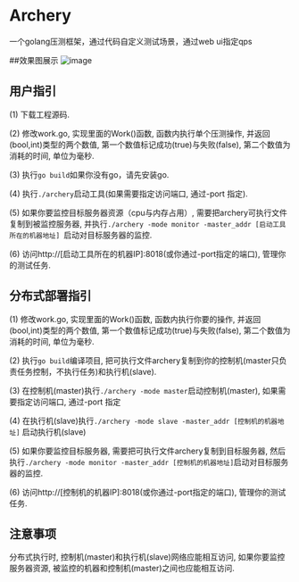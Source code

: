 # Archery

一个golang压测框架，通过代码自定义测试场景，通过web ui指定qps

##效果图展示
![image](https://github.com/wangongyouxia/archery/raw/master/static/result.png)

## 用户指引
(1) 下载工程源码.

(2) 修改work.go, 实现里面的Work()函数, 函数内执行单个压测操作, 并返回(bool,int)类型的两个数值, 第一个数值标记成功(true)与失败(false), 第二个数值为消耗的时间, 单位为毫秒.

(3) 执行`go build`如果你没有go，请先安装go.

(4) 执行`./archery`启动工具(如果需要指定访问端口, 通过-port 指定).

(5) 如果你要监控目标服务器资源（cpu与内存占用）, 需要把archery可执行文件复制到被监控服务器, 并执行`./archery -mode monitor -master_addr [启动工具所在的机器地址] `启动对目标服务器的监控.

(6) 访问http://[启动工具所在的机器IP]:8018(或你通过-port指定的端口), 管理你的测试任务.

## 分布式部署指引
(1) 修改work.go, 实现里面的Work()函数, 函数内执行你要的操作, 并返回(bool,int)类型的两个数值, 第一个数值标记成功(true)与失败(false), 第二个数值为消耗的时间, 单位为毫秒.

(2) 执行`go build`编译项目, 把可执行文件archery复制到你的控制机(master只负责任务控制，不执行任务)和执行机(slave).

(3) 在控制机(master)执行`./archery -mode master`启动控制机(master), 如果需要指定访问端口, 通过-port 指定

(4) 在执行机(slave)执行`./archery -mode slave -master_addr [控制机的机器地址]` 启动执行机(slave)

(5) 如果你要监控目标服务器, 需要把可执行文件archery复制到目标服务器, 然后执行`./archery -mode monitor -master_addr [控制机的机器地址]`启动对目标服务器的监控.

(6) 访问http://[控制机的机器IP]:8018(或你通过-port指定的端口), 管理你的测试任务.

## 注意事项
分布式执行时, 控制机(master)和执行机(slave)网络应能相互访问, 如果你要监控服务器资源, 被监控的机器和控制机(master)之间也应能相互访问.
